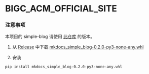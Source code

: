 # BIGC_ACM_OFFICIAL_SITE

<!-- 待补充 -->

### 注意事项

本项目的 simple-blog 请使用 [此仓库](https://github.com/LeNotFound/mkdocs-simple-blog) 的版本。

1. 从 [Release](https://github.com/LeNotFound/mkdocs-simple-blog/releases/tag/v0.2.0) 中下载 [mkdocs_simple_blog-0.2.0-py3-none-any.whl](https://github.com/LeNotFound/mkdocs-simple-blog/releases/download/v0.2.0/mkdocs_simple_blog-0.2.0-py3-none-any.whl)

2. 安装
```
pip install mkdocs_simple_blog-0.2.0-py3-none-any.whl
```